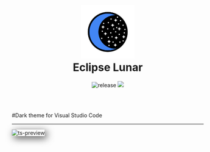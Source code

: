 <h1 align="center">
  <br>
  <img src="logo.png" alt="Logo" width="140">
  <br>
  Eclipse Lunar
  <br>
</h1>

<p align="center">
    <img src="https://badgen.net/badge/release/0.1.0/white"
         alt="release">
    <a href="https://github.com/FireShark688/Eclipse-Lunar">
      <img src="https://badgen.net/badge/repo/repository/white?icon=github&label">
    </a>
</p>

<br/>
<br/>

#Dark theme for Visual Studio Code

---

  <img alt="ts-preview" src="https://i.imgur.com/4CJ0Uhm.png" style="box-shadow: 5px 5px 20px 0px rgba(0,0,0,0.75);"/>

<br/>


